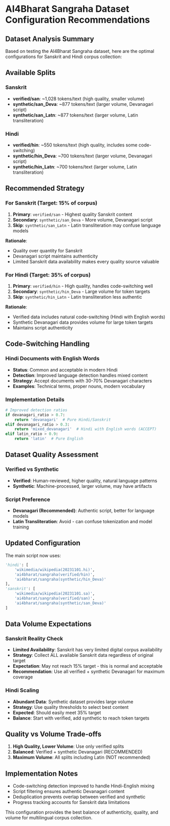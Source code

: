 # AI4Bharat Sangraha Dataset Configuration Recommendations

## Dataset Analysis Summary

Based on testing the AI4Bharat Sangraha dataset, here are the optimal configurations for Sanskrit and Hindi corpus collection:

## Available Splits

### Sanskrit
- **verified/san**: ~1,028 tokens/text (high quality, smaller volume)
- **synthetic/san_Deva**: ~877 tokens/text (larger volume, Devanagari script)
- **synthetic/san_Latn**: ~877 tokens/text (larger volume, Latin transliteration)

### Hindi  
- **verified/hin**: ~550 tokens/text (high quality, includes some code-switching)
- **synthetic/hin_Deva**: ~700 tokens/text (larger volume, Devanagari script)
- **synthetic/hin_Latn**: ~700 tokens/text (larger volume, Latin transliteration)

## Recommended Strategy

### For Sanskrit (Target: 15% of corpus)
1. **Primary**: `verified/san` - Highest quality Sanskrit content
2. **Secondary**: `synthetic/san_Deva` - More volume, Devanagari script
3. **Skip**: `synthetic/san_Latn` - Latin transliteration may confuse language models

**Rationale**: 
- Quality over quantity for Sanskrit
- Devanagari script maintains authenticity
- Limited Sanskrit data availability makes every quality source valuable

### For Hindi (Target: 35% of corpus)
1. **Primary**: `verified/hin` - High quality, handles code-switching well
2. **Secondary**: `synthetic/hin_Deva` - Large volume for token targets
3. **Skip**: `synthetic/hin_Latn` - Latin transliteration less authentic

**Rationale**:
- Verified data includes natural code-switching (Hindi with English words)
- Synthetic Devanagari data provides volume for large token targets
- Maintains script authenticity

## Code-Switching Handling

### Hindi Documents with English Words
- **Status**: Common and acceptable in modern Hindi
- **Detection**: Improved language detection handles mixed content
- **Strategy**: Accept documents with 30-70% Devanagari characters
- **Examples**: Technical terms, proper nouns, modern vocabulary

### Implementation Details
```python
# Improved detection ratios
if devanagari_ratio > 0.7:
    return 'devanagari'  # Pure Hindi/Sanskrit
elif devanagari_ratio > 0.3:
    return 'mixed_devanagari'  # Hindi with English words (ACCEPT)
elif latin_ratio > 0.9:
    return 'latin'  # Pure English
```

## Dataset Quality Assessment

### Verified vs Synthetic
- **Verified**: Human-reviewed, higher quality, natural language patterns
- **Synthetic**: Machine-processed, larger volume, may have artifacts

### Script Preference
- **Devanagari (Recommended)**: Authentic script, better for language models
- **Latin Transliteration**: Avoid - can confuse tokenization and model training

## Updated Configuration

The main script now uses:
```python
'hindi': [
    'wikimedia/wikipedia(20231101.hi)',
    'ai4bharat/sangraha(verified/hin)',
    'ai4bharat/sangraha(synthetic/hin_Deva)'
],
'sanskrit': [
    'wikimedia/wikipedia(20231101.sa)', 
    'ai4bharat/sangraha(verified/san)',
    'ai4bharat/sangraha(synthetic/san_Deva)'
]
```

## Data Volume Expectations

### Sanskrit Reality Check
- **Limited Availability**: Sanskrit has very limited digital corpus availability
- **Strategy**: Collect ALL available Sanskrit data regardless of original target
- **Expectation**: May not reach 15% target - this is normal and acceptable
- **Recommendation**: Use all verified + synthetic Devanagari for maximum coverage

### Hindi Scaling
- **Abundant Data**: Synthetic dataset provides large volume
- **Strategy**: Use quality thresholds to select best content
- **Expected**: Should easily meet 35% target
- **Balance**: Start with verified, add synthetic to reach token targets

## Quality vs Volume Trade-offs

1. **High Quality, Lower Volume**: Use only verified splits
2. **Balanced**: Verified + synthetic Devanagari (RECOMMENDED)
3. **Maximum Volume**: All splits including Latin (NOT recommended)

## Implementation Notes

- Code-switching detection improved to handle Hindi-English mixing
- Script filtering ensures authentic Devanagari content
- Deduplication prevents overlap between verified and synthetic
- Progress tracking accounts for Sanskrit data limitations

This configuration provides the best balance of authenticity, quality, and volume for multilingual corpus collection.
